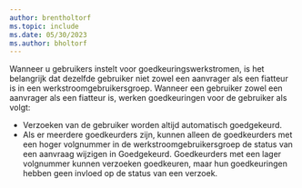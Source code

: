 ```yaml
---
author: brentholtorf
ms.topic: include
ms.date: 05/30/2023
ms.author: bholtorf
---
```


Wanneer u gebruikers instelt voor goedkeuringswerkstromen, is het belangrijk dat dezelfde gebruiker niet zowel een aanvrager als een fiatteur is in een werkstroomgebruikersgroep. Wanneer een gebruiker zowel een aanvrager als een fiatteur is, werken goedkeuringen voor de gebruiker als volgt:

* Verzoeken van de gebruiker worden altijd automatisch goedgekeurd.
* Als er meerdere goedkeurders zijn, kunnen alleen de goedkeurders met een hoger volgnummer in de werkstroomgebruikersgroep de status van een aanvraag wijzigen in Goedgekeurd. Goedkeurders met een lager volgnummer kunnen verzoeken goedkeuren, maar hun goedkeuringen hebben geen invloed op de status van een verzoek.
